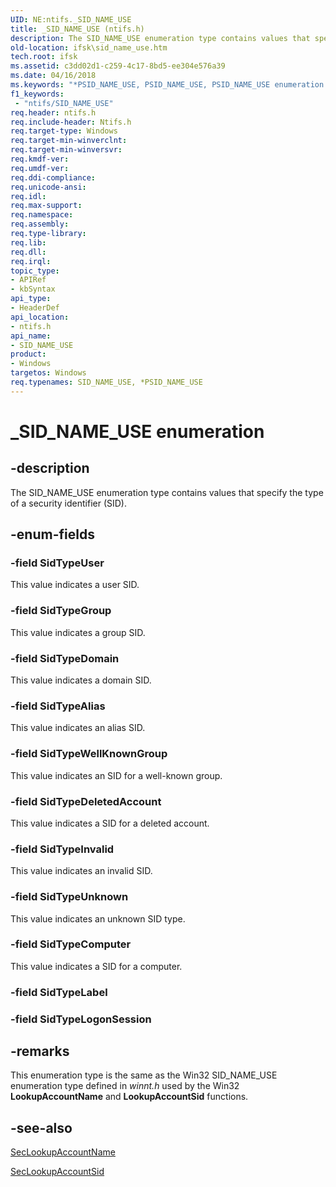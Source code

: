 ```yaml
---
UID: NE:ntifs._SID_NAME_USE
title: _SID_NAME_USE (ntifs.h)
description: The SID_NAME_USE enumeration type contains values that specify the type of a security identifier (SID).
old-location: ifsk\sid_name_use.htm
tech.root: ifsk
ms.assetid: c3dd02d1-c259-4c17-8bd5-ee304e576a39
ms.date: 04/16/2018
ms.keywords: "*PSID_NAME_USE, PSID_NAME_USE, PSID_NAME_USE enumeration pointer [Installable File System Drivers], SID_NAME_USE, SID_NAME_USE enumeration [Installable File System Drivers], SidTypeAlias, SidTypeComputer, SidTypeDeletedAccount, SidTypeDomain, SidTypeGroup, SidTypeInvalid, SidTypeLabel, SidTypeUnknown, SidTypeUser, SidTypeWellKnownGroup, _SID_NAME_USE, ifsk.sid_name_use, ntifs/PSID_NAME_USE, ntifs/SID_NAME_USE, ntifs/SidTypeAlias, ntifs/SidTypeComputer, ntifs/SidTypeDeletedAccount, ntifs/SidTypeDomain, ntifs/SidTypeGroup, ntifs/SidTypeInvalid, ntifs/SidTypeLabel, ntifs/SidTypeUnknown, ntifs/SidTypeUser, ntifs/SidTypeWellKnownGroup, securitystructures_7ff44465-6d8e-46f6-9bd4-b5be754dde4b.xml"
f1_keywords:
 - "ntifs/SID_NAME_USE"
req.header: ntifs.h
req.include-header: Ntifs.h
req.target-type: Windows
req.target-min-winverclnt: 
req.target-min-winversvr: 
req.kmdf-ver: 
req.umdf-ver: 
req.ddi-compliance: 
req.unicode-ansi: 
req.idl: 
req.max-support: 
req.namespace: 
req.assembly: 
req.type-library: 
req.lib: 
req.dll: 
req.irql: 
topic_type:
- APIRef
- kbSyntax
api_type:
- HeaderDef
api_location:
- ntifs.h
api_name:
- SID_NAME_USE
product:
- Windows
targetos: Windows
req.typenames: SID_NAME_USE, *PSID_NAME_USE
---
```


# _SID_NAME_USE enumeration


## -description


The SID_NAME_USE enumeration type contains values that specify the type of a security identifier (SID).


## -enum-fields




### -field SidTypeUser

This value indicates a user SID.


### -field SidTypeGroup

This value indicates a group SID.


### -field SidTypeDomain

This value indicates a domain SID.


### -field SidTypeAlias

This value indicates an alias SID.


### -field SidTypeWellKnownGroup

This value indicates an SID for a well-known group.


### -field SidTypeDeletedAccount

This value indicates a SID for a deleted account.


### -field SidTypeInvalid

This value indicates an invalid SID.


### -field SidTypeUnknown

This value indicates an unknown SID type.


### -field SidTypeComputer

This value indicates a SID for a computer.


### -field SidTypeLabel


### -field SidTypeLogonSession




## -remarks



This enumeration type is the same as the Win32 SID_NAME_USE enumeration type defined in <i>winnt.h</i> used by the Win32 <b>LookupAccountName</b> and <b>LookupAccountSid</b> functions. 




## -see-also




<a href="https://msdn.microsoft.com/library/windows/hardware/ff554795">SecLookupAccountName</a>



<a href="https://msdn.microsoft.com/library/windows/hardware/ff556579">SecLookupAccountSid</a>
 

 

